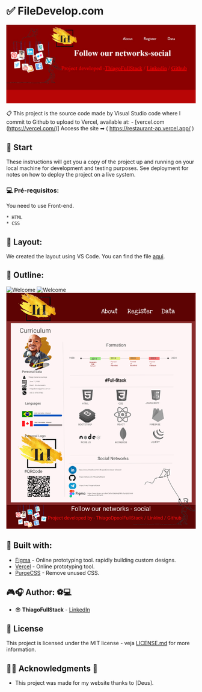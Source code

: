 # ✅ FileDevelop.com


![Welcome](/card-logo.jpeg?raw=true)

📋 This project is the source code made by Visual Studio code where I commit to Github to upload to Vercel, available at:  - [vercel.com (https://vercel.com/)] Access the site ➡ ( https://restaurant-ap.vercel.app/ )



## 🎉 Start

These instructions will get you a copy of the project up and running on your local machine for development and testing purposes. See deployment for notes on how to deploy the project on a live system.

### 💻 Pré-requisitos:

You need to use Front-end.

```
* HTML
* CSS

```
## 📁 Layout:

We created the layout using VS Code. You can find the file [aqui](https://code.visualstudio.com/).


## 📝 Outline:

![Welcome](/Principal.jpg?raw=true)  ![Welcome](/Register.jpg?raw=true) ![Welcome](/Data.jpg?raw=true)


## 📢 Built with:

* [Figma](https://www.figma.com/) - Online prototyping tool.
rapidly building custom designs.
* [Vercel](https://vercel.com/) - Online prototyping tool.
* [PurgeCSS](https://purgecss.com/) - Remove unused CSS. 

## 🎮🎧 Author: ⚽💻 

* 😎 **ThiagoFullStack** - [LinkedIn](https://www.linkedin.com/in/thiagocb2-developer-fullstack/)

## 🧾 License

This project is licensed under the MIT license - veja [LICENSE.md](LICENSE.md) for more information.

## 👨‍🎓 Acknowledgments 🎉

* This project was made for my website thanks to [Deus].


